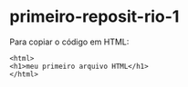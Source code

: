 # primeiro-reposit-rio-1

Para copiar o código em HTML:
```
<html>
<h1>meu primeiro arquivo HTML</h1>
</html>
```
